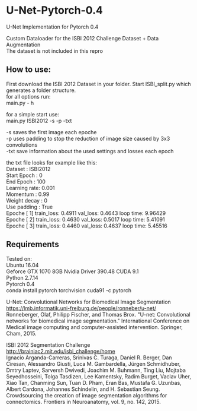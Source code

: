 # U-Net-Pytorch-0.4
U-Net Implementation for Pytorch 0.4

Custom Dataloader for the ISBI 2012 Challenge Dataset + Data Augmentation   
The dataset is not included in this repro   

## How to use:   

First download the ISBI 2012 Dataset in your folder. Start ISBI_split.py which generates a folder structure.   
for all options run:   
main.py - h   

for a simple start use:   
main.py ISBI2012 -s -p -txt   

-s    saves the first image each epoche   
-p    uses padding to stop the reduction of image size caused by 3x3 convolutions   
-txt  save information about the used settings and losses each epoch   


the txt file looks for example like this:   
Dataset      : ISBI2012   
Start Epoch  : 0   
End Epoch    : 100   
Learning rate: 0.001   
Momentum     : 0.99   
Weight decay : 0   
Use padding  : True   
Epoche [    1] train_loss: 0.4911 val_loss: 0.4643 loop time: 9.96429   
Epoche [    2] train_loss: 0.4630 val_loss: 0.5017 loop time: 5.41091   
Epoche [    3] train_loss: 0.4460 val_loss: 0.4637 loop time: 5.45516   



## Requirements
Tested on:      
Ubuntu 16.04      
Geforce GTX 1070 8GB Nvidia Driver 390.48 CUDA 9.1   
Python 2.7.14   
Pytorch 0.4   
conda install pytorch torchvision cuda91 -c pytorch   

U-Net: Convolutional Networks for Biomedical Image Segmentation   
https://lmb.informatik.uni-freiburg.de/people/ronneber/u-net/   
Ronneberger, Olaf, Philipp Fischer, and Thomas Brox. "U-net: Convolutional networks for biomedical image segmentation." International Conference on Medical image computing and computer-assisted intervention. Springer, Cham, 2015.   

ISBI 2012 Segmentation Challenge   
http://brainiac2.mit.edu/isbi_challenge/home   
Ignacio Arganda-Carreras, Srinivas C. Turaga, Daniel R. Berger, Dan Ciresan, Alessandro Giusti, Luca M. Gambardella, Jürgen Schmidhuber, Dmtry Laptev, Sarversh Dwivedi, Joachim M. Buhmann, Ting Liu, Mojtaba Seyedhosseini, Tolga Tasdizen, Lee Kamentsky, Radim Burget, Vaclav Uher, Xiao Tan, Chanming Sun, Tuan D. Pham, Eran Bas, Mustafa G. Uzunbas, Albert Cardona, Johannes Schindelin, and H. Sebastian Seung. Crowdsourcing the creation of image segmentation algorithms for connectomics. Frontiers in Neuroanatomy, vol. 9, no. 142, 2015.   

